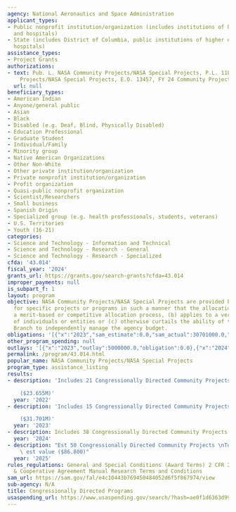 ```yaml
---
agency: National Aeronautics and Space Administration
applicant_types:
- Public nonprofit institution/organization (includes institutions of higher education
  and hospitals)
- State (includes District of Columbia, public institutions of higher education and
  hospitals)
assistance_types:
- Project Grants
authorizations:
- text: Pub. L. NASA Community Projects/NASA Special Projects, P.L. 118-42. NASA Community
    Projects/NASA Special Projects, E.O. 13457, FY 24 Community Projects.
  url: null
beneficiary_types:
- American Indian
- Anyone/general public
- Asian
- Black
- Disabled (e.g. Deaf, Blind, Physically Disabled)
- Education Professional
- Graduate Student
- Individual/Family
- Minority group
- Native American Organizations
- Other Non-White
- Other private institution/organization
- Private nonprofit institution/organization
- Profit organization
- Quasi-public nonprofit organization
- Scientist/Researchers
- Small business
- Spanish Origin
- Specialized group (e.g. health professionals, students, veterans)
- U.S. Territories
- Youth (16-21)
categories:
- Science and Technology - Information and Technical
- Science and Technology - Research - General
- Science and Technology - Research - Specialized
cfda: '43.014'
fiscal_year: '2024'
grants_url: https://grants.gov/search-grants?cfda=43.014
improper_payments: null
is_subpart_f: 1
layout: program
objective: NASA Community Projects/NASA Special Projects are provided by Congress
  for specific projects or programs in such a manner that the allocation (a) circumvents
  a merit-based or competitive allocation process, (b) applies to a very limited number
  of individuals or entities or (c) otherwise curtails the ability of the Executive
  Branch to independently manage the agency budget.
obligations: '[{"x":"2023","sam_estimate":0.0,"sam_actual":30701000.0,"usa_spending_actual":0.0},{"x":"2024","sam_estimate":0.0,"sam_actual":56672998.0,"usa_spending_actual":43310309.53},{"x":"2025","sam_estimate":0.0,"sam_actual":86803000.0,"usa_spending_actual":0.0}]'
other_program_spending: null
outlays: '[{"x":"2023","outlay":5000000.0,"obligation":0.0},{"x":"2024","outlay":23378181.98,"obligation":43310309.53},{"x":"2025","outlay":3711986.5,"obligation":0.0}]'
permalink: /program/43.014.html
popular_name: NASA Community Projects/NASA Special Projects
program_type: assistance_listing
results:
- description: 'Includes 21 Congressionally Directed Community Projects

    ($23.655M)'
  year: '2022'
- description: 'Includes 15 Congressionally Directed Community Projects

    ($31.701M)'
  year: '2023'
- description: Includes 38 Congressionally Directed Community Projects ($56.673M)
  year: '2024'
- description: "Est 50 Congressionally Directed Community Projects \nTo be determined\
    \ est value ($86.800)"
  year: '2025'
rules_regulations: General and Special Conditions (Award Terms) 2 CFR 200 NASA Grant
  & Cooperative Agreement Manual Research Terms and Conditions
sam_url: https://sam.gov/fal/e4c10443b769450484052d6f5f867974/view
sub-agency: N/A
title: Congressionally Directed Programs
usaspending_url: https://www.usaspending.gov/search/?hash=ae0f1d6363d99b71163530a329c481e9
---
```

